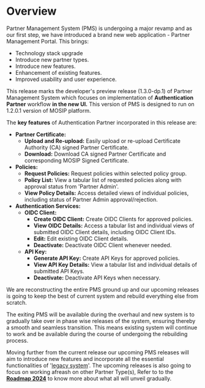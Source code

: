 # Overview

Partner Management System (PMS) is undergoing a major revamp and as our first step, we have introduced a brand new web application - Partner Management Portal. This brings:

* Technology stack upgrade
* Introduce new partner types.
* Introduce new features.
* Enhancement of existing features.
* Improved usability and user experience.

This release marks the developer's preview release (1.3.0-dp.1) of Partner Management System which focuses on implementation of **Authentication Partner** workflow **in the new UI.** This version of PMS is designed to run on 1.2.0.1 version of MOSIP platform.

The **key features** of Authentication Partner incorporated in this release are:

* **Partner Certificate:**
  * **Upload and Re-upload:** Easily upload or re-upload Certificate Authority (CA) signed Partner Certificate.
  * **Download:** Download CA signed Partner Certificate and corresponding MOSIP Signed Certificate.
* **Policies:**
  * **Request Policies:** Request policies within selected policy group.
  * **Policy List:** View a tabular list of requested policies along with approval status from 'Partner Admin'.
  * **View Policy Details:** Access detailed views of individual policies, including status of Partner Admin approval/rejection.
* **Authentication Services:**
  * **OIDC Client:**
    * **Create OIDC Client:** Create OIDC Clients for approved policies.
    * **View OIDC Details:** Access a tabular list and individual views of submitted OIDC Client details, including OIDC Client IDs.
    * **Edit:** Edit existing OIDC Client details.
    * **Deactivate:** Deactivate OIDC Client whenever needed.
  * **API Key:**
    * **Generate API Key:** Create API Keys for approved policies.
    * **View API Key Details:** View a tabular list and individual details of submitted API Keys.
    * **Deactivate:** Deactivate API Keys when necessary.

We are reconstructing the entire PMS ground up and our upcoming releases is going to keep the best of current system and rebuild everything else from scratch.&#x20;

The exiting PMS will be available during the overhaul and new system is to gradually take over in phase wise releases of the system, ensuring thereby a smooth and seamless transition. This means existing system will continue to work and be available during the course of undergoing the rebuilding process.

Moving further from the current release our upcoming PMS releases will aim to introduce new features and incorporate all the essential functionalities of '[legacy system](../pms-existing/)'. The upcoming releases is also going to focus on working afreash on other Partner Type(s), Refer to to the [**Roadmap 2024**](../../../roadmap-2024-2025.md) to know more about what all will unveil gradually.

